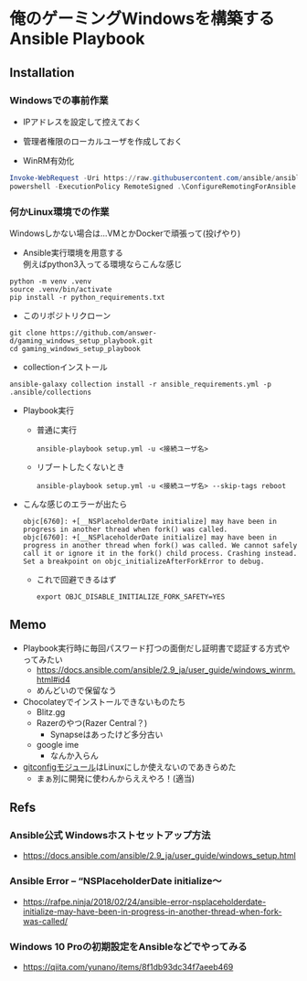 # 俺のゲーミングWindowsを構築するAnsible Playbook

## Installation

### Windowsでの事前作業

- IPアドレスを設定して控えておく

- 管理者権限のローカルユーザを作成しておく

- WinRM有効化

```powershell
Invoke-WebRequest -Uri https://raw.githubusercontent.com/ansible/ansible/devel/examples/scripts/ConfigureRemotingForAnsible.ps1 -OutFile ConfigureRemotingForAnsible.ps1
powershell -ExecutionPolicy RemoteSigned .\ConfigureRemotingForAnsible.ps1
```

### 何かLinux環境での作業

Windowsしかない場合は…VMとかDockerで頑張って(投げやり)  

- Ansible実行環境を用意する  
    例えばpython3入ってる環境ならこんな感じ

```console
python -m venv .venv
source .venv/bin/activate
pip install -r python_requirements.txt
```

- このリポジトリクローン

```console
git clone https://github.com/answer-d/gaming_windows_setup_playbook.git
cd gaming_windows_setup_playbook
```

- collectionインストール

```console
ansible-galaxy collection install -r ansible_requirements.yml -p .ansible/collections
```

- Playbook実行
    - 普通に実行  

        ```console
        ansible-playbook setup.yml -u <接続ユーザ名>
        ```

    - リブートしたくないとき  

        ```console
        ansible-playbook setup.yml -u <接続ユーザ名> --skip-tags reboot
        ```

- こんな感じのエラーが出たら  

    ```plain
    objc[6760]: +[__NSPlaceholderDate initialize] may have been in progress in another thread when fork() was called.
    objc[6760]: +[__NSPlaceholderDate initialize] may have been in progress in another thread when fork() was called. We cannot safely call it or ignore it in the fork() child process. Crashing instead. Set a breakpoint on objc_initializeAfterForkError to debug.
    ```

    - これで回避できるはず  

        ```console
        export OBJC_DISABLE_INITIALIZE_FORK_SAFETY=YES
        ```

## Memo

- Playbook実行時に毎回パスワード打つの面倒だし証明書で認証する方式やってみたい
    - <https://docs.ansible.com/ansible/2.9_ja/user_guide/windows_winrm.html#id4>
    - めんどいので保留なう
- Chocolateyでインストールできないものたち
    - Blitz.gg
    - Razerのやつ(Razer Central？)
        - Synapseはあったけど多分古い
    - google ime
        - なんか入らん
- [gitconfigモジュール](https://docs.ansible.com/ansible/latest/modules/git_config_module.html)はLinuxにしか使えないのであきらめた
    - まぁ別に開発に使わんからええやろ！(適当)

## Refs

### Ansible公式 Windowsホストセットアップ方法

- <https://docs.ansible.com/ansible/2.9_ja/user_guide/windows_setup.html>

### Ansible Error – “NSPlaceholderDate initialize〜

- <https://rafpe.ninja/2018/02/24/ansible-error-nsplaceholderdate-initialize-may-have-been-in-progress-in-another-thread-when-fork-was-called/>

### Windows 10 Proの初期設定をAnsibleなどでやってみる

- <https://qiita.com/yunano/items/8f1db93dc34f7aeeb469>
